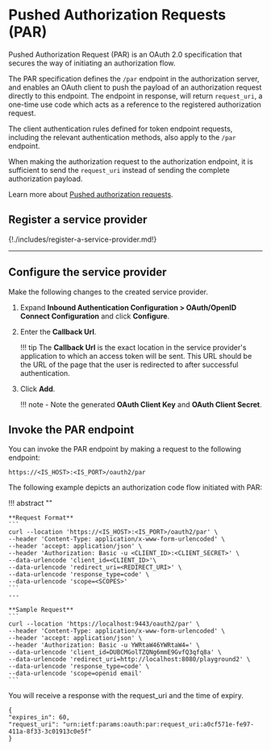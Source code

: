 # Pushed Authorization Requests (PAR)

Pushed Authorization Request (PAR) is an OAuth 2.0 specification that secures the way of initiating an authorization flow.

The PAR specification defines the `/par` endpoint in the authorization server, and enables an OAuth client to push the payload of an authorization request directly to this endpoint. The endpoint in response, will return `request_uri`, a one-time use code which acts as a reference to the registered authorization request.

The client authentication rules defined for token endpoint requests, including the relevant authentication methods, also apply to the `/par` endpoint.

When making the authorization request to the authorization endpoint, it is sufficient to send the `request_uri` instead of sending the complete authorization payload.

Learn more about [Pushed authorization requests]({{base_path}}/references/concepts/authorization/pushed-authorization-requests).

## Register a service provider

{!./includes/register-a-service-provider.md!}

---

## Configure the service provider

Make the following changes to the created service provider.

1. Expand **Inbound Authentication Configuration > OAuth/OpenID Connect Configuration** and click **Configure**.

2. Enter the **Callback Url**.

    !!! tip
        The **Callback Url** is the exact location in the service provider's application to which an access token will be sent. This URL should be the URL of the page that the user is redirected to after successful authentication.

3. Click **Add**.

    !!! note
        - Note the generated **OAuth Client Key** and **OAuth Client Secret**.

## Invoke the PAR endpoint

You can invoke the PAR endpoint by making a request to the following endpoint:

  ``` https://<IS_HOST>:<IS_PORT>/oauth2/par ```

The following example depicts an authorization code flow initiated with PAR:

!!! abstract ""

    **Request Format**
    ```
    curl --location 'https://<IS_HOST>:<IS_PORT>/oauth2/par' \
    --header 'Content-Type: application/x-www-form-urlencoded' \
    --header 'accept: application/json' \
    --header 'Authorization: Basic -u <CLIENT_ID>:<CLIENT_SECRET>' \
    --data-urlencode 'client_id=<CLIENT_ID>'\
    --data-urlencode 'redirect_uri=<REDIRECT_URI>' \
    --data-urlencode 'response_type=code' \
    --data-urlencode 'scope=<SCOPES>'
    ```
    ---

    **Sample Request**
    ```
    curl --location 'https://localhost:9443/oauth2/par' \
    --header 'Content-Type: application/x-www-form-urlencoded' \
    --header 'accept: application/json' \
    --header 'Authorization: Basic -u YWRtaW46YWRtaW4=' \
    --data-urlencode 'client_id=DUBCMGolTZQNg6mmE9GvfQ3qfq8a' \
    --data-urlencode 'redirect_uri=http://localhost:8080/playground2' \
    --data-urlencode 'response_type=code' \
    --data-urlencode 'scope=openid email'
    ```

You will receive a response with the request_uri and the time of expiry.

```
{
"expires_in": 60,
"request_uri": "urn:ietf:params:oauth:par:request_uri:a0cf571e-fe97-411a-8f33-3c01913c0e5f"
}
```


